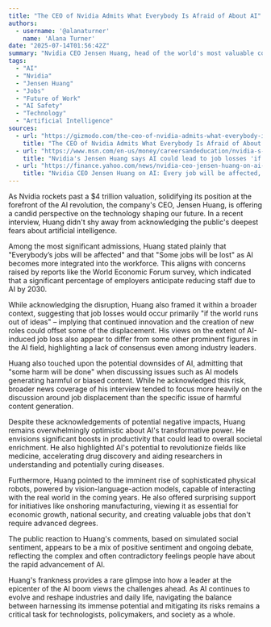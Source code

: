 ```yaml
---
title: "The CEO of Nvidia Admits What Everybody Is Afraid of About AI"
authors:
  - username: '@alanaturner'
    name: 'Alana Turner'
date: "2025-07-14T01:56:42Z"
summary: "Nvidia CEO Jensen Huang, head of the world's most valuable company, recently addressed common anxieties surrounding artificial intelligence, including job displacement and potential societal harm, while also highlighting AI's revolutionary potential."
tags:
  - "AI"
  - "Nvidia"
  - "Jensen Huang"
  - "Jobs"
  - "Future of Work"
  - "AI Safety"
  - "Technology"
  - "Artificial Intelligence"
sources:
  - url: "https://gizmodo.com/the-ceo-of-nvidia-admits-what-everybody-is-afraid-of-about-ai-2000628701"
    title: "The CEO of Nvidia Admits What Everybody Is Afraid of About AI"
  - url: "https://www.msn.com/en-us/money/careersandeducation/nvidia-s-jensen-huang-says-ai-could-lead-to-job-losses-if-the-world-runs-out-of-ideas/ar-AA1IrfAn"
    title: "Nvidia's Jensen Huang says AI could lead to job losses 'if the world runs out of ideas'"
  - url: "https://finance.yahoo.com/news/nvidia-ceo-jensen-huang-on-ai-every-job-will-be-affected-some-will-be-lost-221359044.html"
    title: "Nvidia CEO Jensen Huang on AI: Every job will be affected, some will be lost"
---
```


As Nvidia rockets past a $4 trillion valuation, solidifying its position at the forefront of the AI revolution, the company's CEO, Jensen Huang, is offering a candid perspective on the technology shaping our future. In a recent interview, Huang didn't shy away from acknowledging the public's deepest fears about artificial intelligence.

Among the most significant admissions, Huang stated plainly that "Everybody’s jobs will be affected" and that "Some jobs will be lost" as AI becomes more integrated into the workforce. This aligns with concerns raised by reports like the World Economic Forum survey, which indicated that a significant percentage of employers anticipate reducing staff due to AI by 2030.

While acknowledging the disruption, Huang also framed it within a broader context, suggesting that job losses would occur primarily "if the world runs out of ideas" – implying that continued innovation and the creation of new roles could offset some of the displacement. His views on the extent of AI-induced job loss also appear to differ from some other prominent figures in the AI field, highlighting a lack of consensus even among industry leaders.

Huang also touched upon the potential downsides of AI, admitting that "some harm will be done" when discussing issues such as AI models generating harmful or biased content. While he acknowledged this risk, broader news coverage of his interview tended to focus more heavily on the discussion around job displacement than the specific issue of harmful content generation.

Despite these acknowledgements of potential negative impacts, Huang remains overwhelmingly optimistic about AI's transformative power. He envisions significant boosts in productivity that could lead to overall societal enrichment. He also highlighted AI's potential to revolutionize fields like medicine, accelerating drug discovery and aiding researchers in understanding and potentially curing diseases.

Furthermore, Huang pointed to the imminent rise of sophisticated physical robots, powered by vision-language-action models, capable of interacting with the real world in the coming years. He also offered surprising support for initiatives like onshoring manufacturing, viewing it as essential for economic growth, national security, and creating valuable jobs that don't require advanced degrees.

The public reaction to Huang's comments, based on simulated social sentiment, appears to be a mix of positive sentiment and ongoing debate, reflecting the complex and often contradictory feelings people have about the rapid advancement of AI.

Huang's frankness provides a rare glimpse into how a leader at the epicenter of the AI boom views the challenges ahead. As AI continues to evolve and reshape industries and daily life, navigating the balance between harnessing its immense potential and mitigating its risks remains a critical task for technologists, policymakers, and society as a whole.
